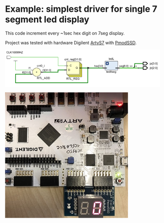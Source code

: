 # Example: simplest driver for single 7 segment led display

This code increment every ~1sec hex digit on 7seg display.

Project was tested with hardware Digilent [ArtyS7](https://store.digilentinc.com/arty-s7-spartan-7-fpga-board-for-hobbyists-and-makers/) with [PmodSSD](https://store.digilentinc.com/pmod-ssd-seven-segment-display/).

![Schematic](https://raw.githubusercontent.com/signalius/FPGA_Verilog_Examples/master/Example_7seg_led_display/schematic.png)
  
![Photo from Arty S7](https://raw.githubusercontent.com/signalius/FPGA_Verilog_Examples/master/Example_7seg_led_display/photo.jpeg)
